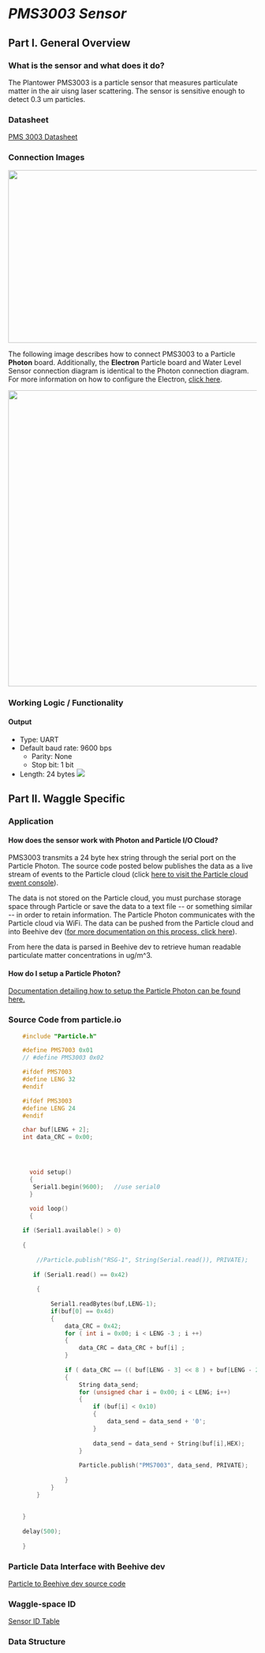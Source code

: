 # *PMS3003 Sensor*
## Part I. General Overview
### What is the sensor and what does it do?

The Plantower PMS3003 is a particle sensor that measures particulate matter in the air uisng laser scattering. The sensor is sensitive enough to detect 0.3 um particles.

### Datasheet
[PMS 3003 Datasheet](https://github.com/JordanFleming/sensor_documentation/blob/master/datasheets/PMS3003_Datasheet.pdf)
### Connection Images
<img src="https://github.com/JordanFleming/sensor_documentation/blob/master/pms3003/images/PMS3003_pin_out.jpg?raw=true" width="600" height="350">

The following image describes how to connect PMS3003 to a Particle **Photon** board. Additionally, the **Electron** Particle board and Water Level Sensor connection diagram is identical to the Photon connection diagram. For more information on how to configure the Electron, [click here](https://github.com/charihara/Experimental_Sensors/blob/master/Electron_Instructions.md).


<img src="https://github.com/waggle-sensor/summer2017/blob/master/jordan_fleming/Fleming_Jordan_Summer2017/sensor_documentation-master/pms3003/images/connection_diagram_pms3003_6pin.jpg?raw=true" width="650" height="600">

### Working Logic / Functionality
#### Output
* Type: UART
* Default baud rate: 9600 bps
  * Parity: None
  * Stop bit: 1 bit
* Length: 24 bytes
  <img src="https://github.com/JordanFleming/sensor_documentation/blob/master/pms3003/images/bit_parsing.jpg?raw=true">

## Part II. Waggle Specific
### Application
#### How does the sensor work with Photon and Particle I/O Cloud?
PMS3003 transmits a 24 byte hex string through the serial port on the Particle Photon. The source code posted below publishes the data as a live stream of events to the Particle cloud (click [here to visit the Particle cloud event console](https://console.particle.io/events)). 

The data is not stored on the Particle cloud, you must purchase storage space through Particle or save the data to a text file -- or something similar -- in order to retain information. The Particle Photon communicates with the Particle cloud via WiFi. The data can be pushed from the Particle cloud and into Beehive dev ([for more documentation on this process, click here](#beehive)). 

From here the data is parsed in Beehive dev to retrieve human readable particulate matter concentrations in ug/m^3.

#### How do I setup a Particle Photon?
[Documentation detailing how to setup the Particle Photon can be found here.](https://github.com/charihara/Experimental_Sensors/blob/master/Photon_Instructions.md)

### Source Code from particle.io
```C   
    #include "Particle.h"

    #define PMS7003 0x01
    // #define PMS3003 0x02

    #ifdef PMS7003
    #define LENG 32
    #endif 

    #ifdef PMS3003
    #define LENG 24
    #endif 

    char buf[LENG + 2];
    int data_CRC = 0x00;




      void setup()
      {
       Serial1.begin(9600);   //use serial0
      }

      void loop()
      {
    
    if (Serial1.available() > 0)
    
    {
        
        //Particle.publish("RSG-1", String(Serial.read()), PRIVATE);
        
       if (Serial1.read() == 0x42)
            
        {
            
            Serial1.readBytes(buf,LENG-1);
            if(buf[0] == 0x4d)
            {
                data_CRC = 0x42;
                for ( int i = 0x00; i < LENG -3 ; i ++)
                {
                    data_CRC = data_CRC + buf[i] ; 
                }
                
                if ( data_CRC == (( buf[LENG - 3] << 8 ) + buf[LENG - 2]))
                {
                    String data_send;
                    for (unsigned char i = 0x00; i < LENG; i++)
                    {
                        if (buf[i] < 0x10)
                        {
                            data_send = data_send + '0';    
                        }
                        
                        data_send = data_send + String(buf[i],HEX);
                    }
                    
                    Particle.publish("PMS7003", data_send, PRIVATE);
                    
                }
            }
        }
        
        
    }
    
    delay(500);
    
    }
```    
    
### Particle Data Interface with Beehive dev <a name="beehive"></a>

[Particle to Beehive dev source code](https://github.com/JordanFleming/sensor_documentation/blob/master/Particle_to_Beehive_plugin)
### Waggle-space ID
[Sensor ID Table](https://github.com/JordanFleming/sensor_documentation/blob/master/Sensor_IDs.md)
### Data Structure
